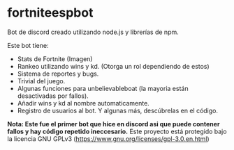 # fortniteespbot
Bot de discord creado utilizando node.js y librerías de npm. 

Este bot tiene:
- Stats de Fortnite (Imagen)
- Rankeo utilizando wins y kd. (Otorga un rol dependiendo de estos)
- Sistema de reportes y bugs.
- Trivial del juego.
- Algunas funciones para unbelievableboat (la mayoria están desactivadas por fallos).
- Añadir wins y kd al nombre automaticamente.
- Registro de usuarios al bot.
Y algunas más, descúbrelas en el código.

**Nota: Este fue el primer bot que hice en discord asi que puede contener fallos y hay código repetido ineccesario.**
Este proyecto está protegido bajo la licencia GNU GPLv3 (https://www.gnu.org/licenses/gpl-3.0.en.html)


